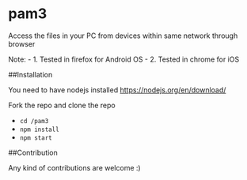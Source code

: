 # pam3

Access the files in your PC from devices within same network through browser

Note:
     - 1. Tested in firefox for Android OS
     - 2. Tested in chrome for iOS

##Installation

You need to have nodejs installed https://nodejs.org/en/download/

Fork the repo and clone the repo 
- `cd /pam3`
- `npm install`
- `npm start`

##Contribution

Any kind of contributions are welcome :)
